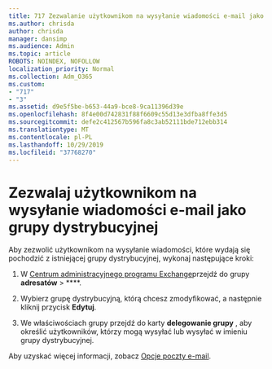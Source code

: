 ```yaml
---
title: 717 Zezwalanie użytkownikom na wysyłanie wiadomości e-mail jako listy dystrybucyjnej
ms.author: chrisda
author: chrisda
manager: dansimp
ms.audience: Admin
ms.topic: article
ROBOTS: NOINDEX, NOFOLLOW
localization_priority: Normal
ms.collection: Adm_O365
ms.custom:
- "717"
- "3"
ms.assetid: d9e5f5be-b653-44a9-bce8-9ca11396d39e
ms.openlocfilehash: 8f4e00d742831f88f6609c55d13e3dfba8ffe3d5
ms.sourcegitcommit: defe2c412567b596fa8c3ab52111bde712ebb314
ms.translationtype: MT
ms.contentlocale: pl-PL
ms.lasthandoff: 10/29/2019
ms.locfileid: "37768270"
---
```

# <a name="allow-users-to-send-email-as-a-distribution-group"></a>Zezwalaj użytkownikom na wysyłanie wiadomości e-mail jako grupy dystrybucyjnej

Aby zezwolić użytkownikom na wysyłanie wiadomości, które wydają się pochodzić z istniejącej grupy dystrybucyjnej, wykonaj następujące kroki:

1. W [Centrum administracyjnego programu Exchange](https://outlook.office365.com/ecp/)przejdź do grupy **adresatów** \> ****.

2. Wybierz grupę dystrybucyjną, którą chcesz zmodyfikować, a następnie kliknij przycisk **Edytuj**.

3. We właściwościach grupy przejdź do karty **delegowanie grupy** , aby określić użytkowników, którzy mogą wysyłać lub wysyłać w imieniu grupy dystrybucyjnej.

Aby uzyskać więcej informacji, zobacz [Opcje poczty e-mail](https://technet.microsoft.com/library/bb124513.aspx#groupdelegation).
